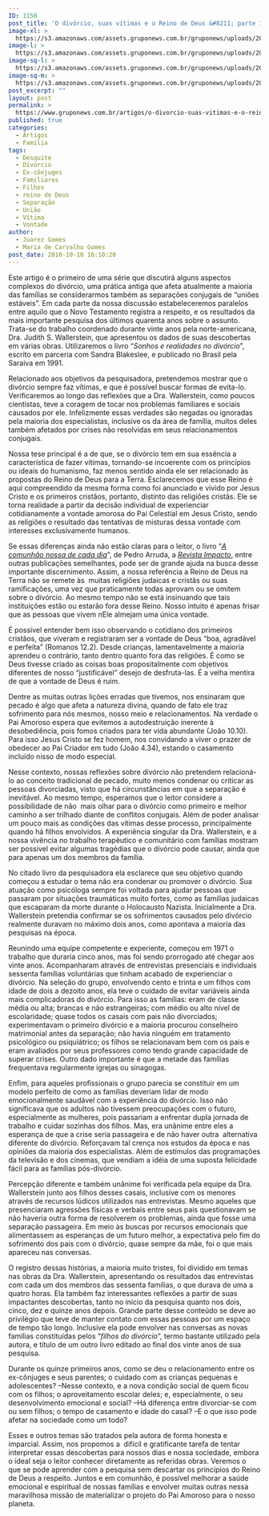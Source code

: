 ```yaml
---
ID: 1150
post_title: 'O divórcio, suas vítimas e o Reino de Deus &#8211; parte 1'
image-xl: >
  https://s3.amazonaws.com/assets.gruponews.com.br/gruponews/uploads/2010/10/banner_divorcio.jpg
image-l: >
  https://s3.amazonaws.com/assets.gruponews.com.br/gruponews/uploads/2010/10/banner_divorcio.jpg
image-sq-l: >
  https://s3.amazonaws.com/assets.gruponews.com.br/gruponews/uploads/2010/10/banner_divorcio.jpg
image-sq-m: >
  https://s3.amazonaws.com/assets.gruponews.com.br/gruponews/uploads/2010/10/banner_divorcio-720x307.jpg
post_excerpt: ""
layout: post
permalink: >
  https://www.gruponews.com.br/artigos/o-divorcio-suas-vitimas-e-o-reino-de-deus-parte-1
published: true
categories:
  - Artigos
  - Família
tags:
  - Desquite
  - Divórcio
  - Ex-cônjuges
  - Familiares
  - Filhos
  - reino de Deus
  - Separação
  - União
  - Vítima
  - Vontade
author:
  - Juarez Gomes
  - Maria de Carvalho Gomes
post_date: 2010-10-10 16:10:20
---
```

Este artigo é o primeiro de uma série que discutirá alguns aspectos complexos do divórcio, uma prática antiga que afeta atualmente a maioria das famílias se considerarmos também as separações conjugais de “uniões estáveis”. Em cada parte da nossa discussão estabeleceremos paralelos entre aquilo que o Novo Testamento registra a respeito, e os resultados da mais importante pesquisa dos últimos quarenta anos sobre o assunto. Trata-se do trabalho coordenado durante vinte anos pela norte-americana, Dra. Judith S. Wallerstein, que apresentou os dados de suas descobertas em várias obras. Utilizaremos o livro “<em>Sonhos e realidades no divórcio</em>”, escrito em parceria com Sandra Blakeslee, e publicado no Brasil pela Saraiva em 1991.

Relacionado aos objetivos da pesquisadora, pretendemos mostrar que o divórcio sempre faz vítimas, e que é possível buscar formas de evita-lo. Verificaremos ao longo das reflexões que a Dra. Wallerstein, como poucos cientistas, teve a coragem de tocar nos problemas familiares e sociais causados por ele. Infelizmente essas verdades são negadas ou ignoradas pela maioria dos especialistas, inclusive os da área de família, muitos deles também afetados por crises não resolvidas em seus relacionamentos conjugais.

Nossa tese principal é a de que, se o divórcio tem em sua essência a característica de fazer vítimas, tornando-se incoerente com os princípios ou ideais do humanismo, faz menos sentido ainda ele ser relacionado às propostas do Reino de Deus para a Terra. Esclarecemos que esse Reino é aqui compreendido da mesma forma como foi anunciado e vivido por Jesus Cristo e os primeiros cristãos, portanto, distinto das religiões cristãs. Ele se torna realidade a partir da decisão individual de experienciar cotidianamente a vontade amorosa do Pai Celestial em Jesus Cristo, sendo as religiões o resultado das tentativas de misturas dessa vontade com interesses exclusivamente humanos.

Se essas diferenças ainda não estão claras para o leitor, o livro “<a href="http://www.gruponews.com.br/2010/08/a-comunhao-nossa-de-cada-dia.html" target="_blank"><em>A comunhão nossa de cada dia</em></a>”, de Pedro Arruda, a <a href="http://www.revistaimpacto.com.br" target="_blank"><em>Revista Impacto</em></a>, entre outras publicações semelhantes, pode ser de grande ajuda na busca desse importante discernimento. Assim, a nossa referência a Reino de Deus na Terra não se remete às  muitas religiões judaicas e cristãs ou suas ramificações, uma vez que praticamente todas aprovam ou se omitem sobre o divórcio. Ao mesmo tempo não se está insinuando que tais instituições estão ou estarão fora desse Reino. Nosso intuito é apenas frisar que as pessoas que vivem nEle almejam uma única vontade.

É possível entender bem isso observando o cotidiano dos primeiros cristãos, que viveram e registraram ser a vontade de Deus “boa, agradável e perfeita” (Romanos 12.2). Desde crianças, lamentavelmente a maioria aprendeu o contrário, tanto dentro quanto fora das religiões. É como se Deus tivesse criado as coisas boas propositalmente com objetivos diferentes de nosso “justificável” desejo de desfruta-las. É a velha mentira de que a vontade de Deus é ruim.

Dentre as muitas outras lições erradas que tivemos, nos ensinaram que pecado é algo que afeta a natureza divina, quando de fato ele traz sofrimento para nós mesmos, nosso meio e relacionamentos. Na verdade o Pai Amoroso espera que evitemos a autodestruição inerente à desobediência, pois fomos criados para ter vida abundante (João 10.10). Para isso Jesus Cristo se fez homem, nos convidando a viver o prazer de obedecer ao Pai Criador em tudo (João 4.34), estando o casamento incluído nisso de modo especial.

Nesse contexto, nossas reflexões sobre divórcio não pretendem relacioná-lo ao conceito tradicional de pecado, muito menos condenar ou criticar as pessoas divorciadas, visto que há circunstâncias em que a separação é inevitável. Ao mesmo tempo, esperamos que o leitor considere a possibilidade de não  mais olhar para o divórcio como primeiro e melhor caminho a ser trilhado diante de conflitos conjugais. Além de poder analisar um pouco mais as condições das vítimas desse processo, principalmente quando há filhos envolvidos. A experiência singular da Dra. Wallerstein, e a nossa vivência no trabalho terapêutico e comunitário com famílias mostram ser possível evitar algumas tragédias que o divórcio pode causar, ainda que para apenas um dos membros da família.

No citado livro da pesquisadora ela esclarece que seu objetivo quando começou a estudar o tema não era condenar ou promover o divórcio. Sua atuação como psicóloga sempre foi voltada para ajudar pessoas que passaram por situações traumáticas muito fortes, como as famílias judaicas que escaparam da morte durante o Holocausto Nazista. Inicialmente a Dra. Wallerstein pretendia confirmar se os sofrimentos causados pelo divórcio realmente duravam no máximo dois anos, como apontava a maioria das pesquisas na época.

Reunindo uma equipe competente e experiente, começou em 1971 o trabalho que duraria cinco anos, mas foi sendo prorrogado até chegar aos vinte anos. Acompanharam através de entrevistas presenciais e individuais sessenta famílias voluntárias que tinham acabado de experienciar o divórcio. Na seleção do grupo, envolvendo cento e trinta e um filhos com idade de dois a dezoito anos, ela teve o cuidado de evitar variáveis ainda mais complicadoras do divórcio. Para isso as famílias: eram de classe média ou alta; brancas e não estrangeiras; com médio ou alto nível de escolaridade; quase todos os casais com pais não divorciados; experimentavam o primeiro divórcio e a maioria procurou conselheiro matrimonial antes da separação; não havia ninguém em tratamento psicológico ou psiquiátrico; os filhos se relacionavam bem com os pais e eram avaliados por seus professores como tendo grande capacidade de superar crises. Outro dado importante é que a metade das famílias frequentava regularmente igrejas ou sinagogas.

Enfim, para aqueles profissionais o grupo parecia se constituir em um modelo perfeito de como as famílias deveriam lidar de modo emocionalmente saudável com a experiência do divórcio. Isso não significava que os adultos não tivessem preocupações com o futuro, especialmente as mulheres, pois passariam a enfrentar dupla jornada de trabalho e cuidar sozinhas dos filhos. Mas, era unânime entre eles a esperança de que a crise seria passageira e de não haver outra  alternativa diferente do divórcio. Reforçavam tal crença nos estudos da época e nas opiniões da maioria dos especialistas. Além de estímulos das programações da televisão e dos cinemas, que vendiam a idéia de uma suposta felicidade fácil para as famílias pós-divórcio.

Percepção diferente e também unânime foi verificada pela equipe da Dra. Wallerstein junto aos filhos desses casais, inclusive com os menores através de recursos lúdicos utilizados nas entrevistas. Mesmo aqueles que presenciaram agressões físicas e verbais entre seus pais questionavam se não haveria outra forma de resolverem os problemas, ainda que fosse uma separação passageira. Em meio às buscas por recursos emocionais que alimentassem as esperanças de um futuro melhor, a expectativa pelo fim do sofrimento dos pais com o divórcio, quase sempre da mãe, foi o que mais apareceu nas conversas.

O registro dessas histórias, a maioria muito tristes, foi dividido em temas nas obras da Dra. Wallerstein, apresentando os resultados das entrevistas com cada um dos membros das sessenta famílias, o que durava de uma a quatro horas. Ela também faz interessantes reflexões a partir de suas impactantes descobertas, tanto no início da pesquisa quanto nos dois, cinco, dez e quinze anos depois. Grande parte desse conteúdo se deve ao privilégio que teve de manter contato com essas pessoas por um espaço de tempo tão longo. Inclusive ela pode envolver nas conversas as novas famílias constituídas pelos “<em>filhos do divórcio</em>”, termo bastante utilizado pela autora, e título de um outro livro editado ao final dos vinte anos de sua pesquisa.

Durante os quinze primeiros anos, como se deu o relacionamento entre os ex-cônjuges e seus parentes; o cuidado com as crianças pequenas e adolescentes? –Nesse contexto, e a nova condição social de quem ficou com os filhos; o aproveitamento escolar deles; e, especialmente, o seu desenvolvimento emocional e social? –Há diferença entre divorciar-se com ou sem filhos; o tempo de casamento e idade do casal? –E o que isso pode afetar na sociedade como um todo?

Esses e outros temas são tratados pela autora de forma honesta e imparcial. Assim, nos propomos a  difícil e gratificante tarefa de tentar interpretar essas descobertas para nossos dias e nossa sociedade, embora o ideal seja o leitor conhecer diretamente as referidas obras. Veremos o que se pode aprender com a pesquisa sem descartar os princípios do Reino de Deus a respeito. Juntos e em comunhão, é possível melhorar a saúde emocional e espiritual de nossas famílias e envolver muitas outras nessa maravilhosa missão de materializar o projeto do Pai Amoroso para o nosso planeta.